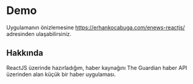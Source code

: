# Demo

Uygulamanın önizlemesine https://erhankocabuga.com/enews-reactjs/ adresinden ulaşabilirsiniz.

## Hakkında

ReactJS üzerinde hazırladığım, haber kaynağını The Guardian haber API üzerinden alan küçük bir haber uygulaması.
